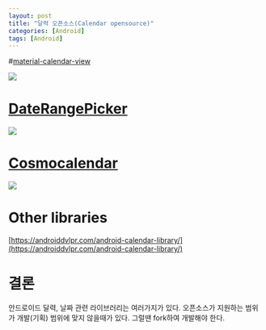 ```yaml
---
layout: post
title: "달력 오픈소스(Calendar opensource)"
categories: [Android]
tags: [Android]
---
```


#[material-calendar-view](https://github.com/BlackBoxVision/material-calendar-view)

![](https://camo.githubusercontent.com/145f01864eac338c1b4c6c3c0d03c4acb70cd327/68747470733a2f2f692e696d6775722e636f6d2f56696f6c5a44322e676966)



# [DateRangePicker](https://github.com/savvisingh/DateRangePicker)

![](https://raw.githubusercontent.com/savvisingh/DateRangePicker/master/art/device-2019-05-22-131815.png)



# [Cosmocalendar](https://github.com/ApplikeySolutions/CosmoCalendar)

![](https://github.com/ApplikeySolutions/CosmoCalendar/raw/master/pictures/Calendar-range-years_2.jpg)



# Other libraries

[https://androiddvlpr.com/android-calendar-library/](https://androiddvlpr.com/android-calendar-library/)



# 결론

안드로이드 달력, 날짜 관련 라이브러리는 여러가지가 있다. 오픈소스가 지원하는 범위가 개발(기획) 범위에 맞지 않을때가 있다. 그럴땐 fork하여 개발해야 한다.

